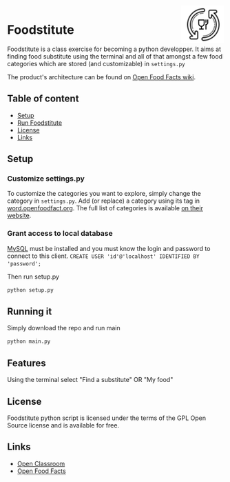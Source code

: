 <img src="img/logo.png" alt="Foodstitute" title="Foodstitute" align="right" width="100px" />

Foodstitute
=================

Foodstitute is a class exercise for becoming a python developper.
It aims at finding food substitute using the terminal and all of that
amongst a few food categories which are stored (and customizable) in `settings.py`

The product's architecture can be found on [Open Food Facts wiki](https://en.wiki.openfoodfacts.org/API/Read/Product).

## Table of content

- [Setup](#setup)
- [Run Foodstitute](#running-it)
- [License](#license)
- [Links](#links)

## Setup

### Customize settings.py

To customize the categories you want to explore, simply change the category in `settings.py`. Add (or replace) a category using its tag in [word.openfoodfact.org](https://world.openfoodfacts.org/). The full list of categories is available [on their website](https://world.openfoodfacts.org/categories.xml).

### Grant access to local database

[MySQL](https://dev.mysql.com/doc/refman/8.0/en/installing.html) must be installed and you must know the login and password to connect to this client.
`CREATE USER 'id'@'localhost' IDENTIFIED BY 'password';`

Then run setup.py
```bash
python setup.py
```

## Running it

Simply download the repo and run main
```bash
python main.py
```

## Features

Using the terminal select "Find a substitute" OR "My food"

## License

Foodstitute python script is licensed under the terms of the GPL Open Source
license and is available for free.

## Links

* [Open Classroom](https://openclassrooms.com)
* [Open Food Facts](https://world.openfoodfacts.org/)
